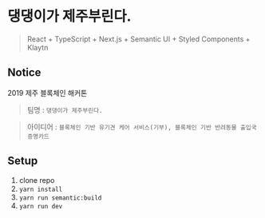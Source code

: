 # 댕댕이가 제주부린다.
> React + TypeScript + Next.js + Semantic UI + Styled Components + Klaytn

## Notice
2019 제주 블록체인 해커톤
> 팀명 : `댕댕이가 제주부린다.`


> 아이디어 : `블록체인 기반 유기견 케어 서비스(기부), 블록체인 기반 반려동물 출입국 증명카드`

## Setup
1. clone repo
2. `yarn install`
3. `yarn run semantic:build`
4. `yarn run dev`
